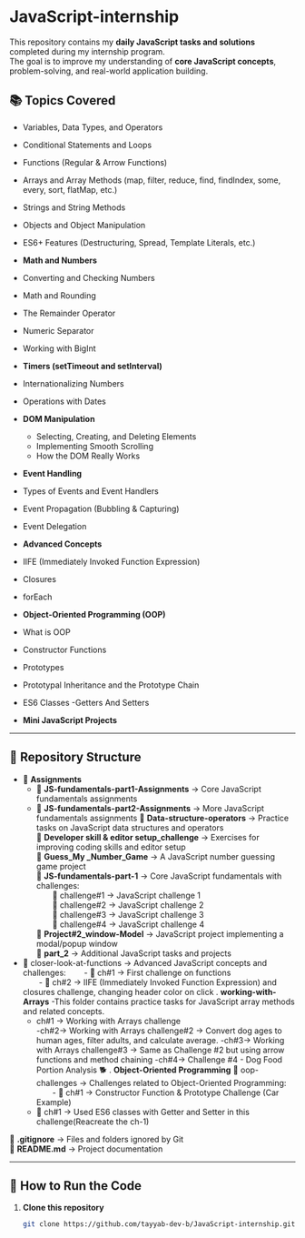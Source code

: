 # JavaScript-internship
This repository contains my **daily JavaScript tasks and solutions** completed during my internship program.  
The goal is to improve my understanding of **core JavaScript concepts**, problem-solving, and real-world application building.

## 📚 Topics Covered
- Variables, Data Types, and Operators
- Conditional Statements and Loops
- Functions (Regular & Arrow Functions)
- Arrays and Array Methods (map, filter, reduce, find, findIndex, some, every, sort, flatMap, etc.)
- Strings and String Methods
- Objects and Object Manipulation
- ES6+ Features (Destructuring, Spread, Template Literals, etc.)

- **Math and Numbers**
 - Converting and Checking Numbers
 - Math and Rounding
 - The Remainder Operator
 - Numeric Separator
 - Working with BigInt

- **Timers (setTimeout and setInterval)**
- Internationalizing Numbers
 - Operations with Dates

- **DOM Manipulation**
  - Selecting, Creating, and Deleting Elements
  - Implementing Smooth Scrolling
  - How the DOM Really Works

- **Event Handling**
 - Types of Events and Event Handlers
 - Event Propagation (Bubbling & Capturing)
 - Event Delegation

- **Advanced Concepts**
- IIFE (Immediately Invoked Function Expression)
- Closures
- forEach

- **Object-Oriented Programming (OOP)**
- What is OOP
 - Constructor Functions
 - Prototypes
 - Prototypal Inheritance and the Prototype Chain
 - ES6 Classes
 -Getters And Setters

- **Mini JavaScript Projects**


---

## 📂 Repository Structure

- 📁 **Assignments**
  - 📁 **JS-fundamentals-part1-Assignments** → Core JavaScript fundamentals assignments
  - 📁 **JS-fundamentals-part2-Assignments** → More JavaScript fundamentals assignments
📁 **Data-structure-operators** → Practice tasks on JavaScript data structures and operators  
📁 **Developer skill & editor setup_challenge** → Exercises for improving coding skills and editor setup  
📁 **Guess_My _Number_Game** → A JavaScript number guessing game project  
📁 **JS-fundamentals-part-1** → Core JavaScript fundamentals with challenges:  
  📁 challenge#1 → JavaScript challenge 1  
  📁 challenge#2 → JavaScript challenge 2  
  📁 challenge#3 → JavaScript challenge 3  
  📁 challenge#4 → JavaScript challenge 4  
📁 **Project#2_window-Model** → JavaScript project implementing a modal/popup window  
📁 **part_2** → Additional JavaScript tasks and projects 
- 📁 closer-look-at-functions → Advanced JavaScript concepts and challenges:
  - 📁 ch#1 → First challenge on functions  
  - 📁 ch#2 → IIFE (Immediately Invoked Function Expression) and closures challenge, changing header color on click 
. **working-with-Arrays**
-This folder contains practice tasks for JavaScript array methods and related concepts.
   - ch#1 → Working with Arrays challenge  
   -ch#2→ Working with Arrays challenge#2 -> Convert dog ages to human ages, filter adults, and calculate average.
   -ch#3→ Working with Arrays challenge#3 ->  Same as Challenge #2 but using arrow functions and method chaining
   -ch#4→ Challenge #4 - Dog Food Portion Analysis 🐕
  .              **Object-Oriented Programming**
   📁 oop-challenges → Challenges related to Object-Oriented Programming:
  - 📁 ch#1 → Constructor Function & Prototype Challenge (Car Example)
  - 📁 ch#1 → Used ES6 classes with Getter and Setter in this challenge(Reacreate the ch-1)


📄 **.gitignore** → Files and folders ignored by Git  
📄 **README.md** → Project documentation

---

## 🚀 How to Run the Code

1. **Clone this repository**  
   ```bash
   git clone https://github.com/tayyab-dev-b/JavaScript-internship.git

